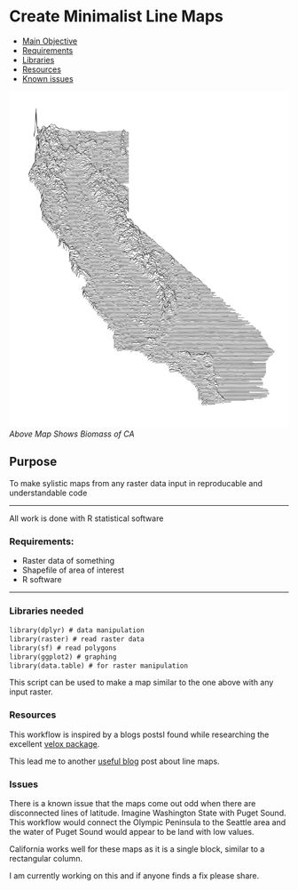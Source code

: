 # Create Minimalist Line Maps
+ [Main Objective](#Purpose)
+ [Requirements](#Requirements:)
+ [Libraries](#Libraries-needed)
+ [Resources](#Resource)
+ [Known issues](#Issues)

![basal-area](images/ca_basal_area.png)
*Above Map Shows Biomass of CA*

## Purpose

To make sylistic maps from any raster data input in reproducable and understandable code

***
All work is done with R statistical software

### Requirements:
+ Raster data of something
+ Shapefile of area of interest
+ R software

***

### Libraries needed

    library(dplyr) # data manipulation
    library(raster) # read raster data
    library(sf) # read polygons
    library(ggplot2) # graphing 
    library(data.table) # for raster manipulation


This script can be used to make a map similar to the one above with any input raster. 

### Resources

This workflow is inspired by a blogs postsI found while researching the excellent [velox package](http://philipphunziker.com/velox/extract.html). 

This lead me to another [useful blog](https://www.whackdata.com/2014/08/04/line-graphs-parallel-processing-r/) post about line maps.

### Issues

There is a known issue that the maps come out odd when there are disconnected lines of latitude. Imagine Washington State with Puget Sound. This workflow would connect the Olympic Peninsula to the Seattle area and the water of Puget Sound would appear to be land with low values.

 California works well for these maps as it is a single block, similar to a rectangular column. 

I am currently working on this and if anyone finds a fix please share.